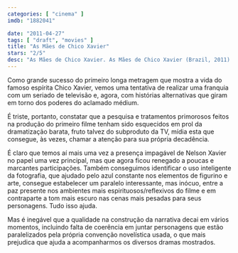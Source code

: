 ```yaml
---
categories: [ "cinema" ]
imdb: "1882041"

date: "2011-04-27"
tags: [ "draft", "movies" ]
title: "As Mães de Chico Xavier"
stars: "2/5"
desc: "As Mães de Chico Xavier. As Mães de Chico Xavier (Brazil, 2011). Dirigido por Glauber Filho, Halder Gomes. Escrito por Glauber Filho, Marcel Souto Maior, Emmanuel Nogueira. Com Paulo Goulart Filho, Nelson Xavier, Herson Capri, Vanessa Gerbelli, Tainá Müller, Vya Negromonte, Caio Blat, Gustavo Falcão, Joelson Medeiros."
---
```

Como grande sucesso do primeiro longa metragem que mostra a vida do famoso espírita Chico Xavier, vemos uma tentativa de realizar uma franquia com um seriado de televisão e, agora, com histórias alternativas que giram em torno dos poderes do aclamado médium.

É triste, portanto, constatar que a pesquisa e tratamentos primorosos feitos na produção do primeiro filme tenham sido esquecidos em prol da dramatização barata, fruto talvez do subproduto da TV, mídia esta que consegue, às vezes, chamar a atenção para sua própria decadência.

É claro que temos aí mais uma vez a presença impagável de Nelson Xavier no papel uma vez principal, mas que agora ficou renegado a poucas e marcantes participações. Também conseguimos identificar o uso inteligente da fotografia, que ajudado pelo azul constante nos elementos de figurino e arte, consegue estabelecer um paralelo interessante, mas inócuo, entre a paz presente nos ambientes mais espirituosos/reflexivos do filme e em contraparte a tom mais escuro nas cenas mais pesadas para seus personagens. Tudo isso ajuda.

Mas é inegável que a qualidade na construção da narrativa decai em vários momentos, incluindo falta de coerência em juntar personagens que estão paralelizados pela própria convenção novelística usada, o que mais prejudica que ajuda a acompanharmos os diversos dramas mostrados.
